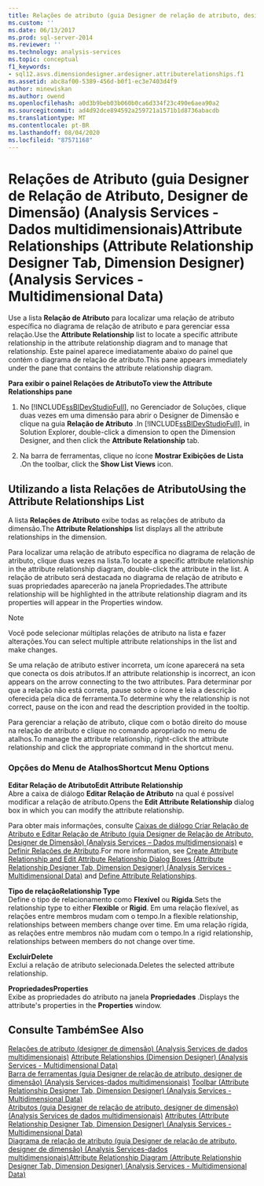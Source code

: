 ```yaml
---
title: Relações de atributo (guia Designer de relação de atributo, designer de dimensão) (Analysis Services-dados multidimensionais) | Microsoft Docs
ms.custom: ''
ms.date: 06/13/2017
ms.prod: sql-server-2014
ms.reviewer: ''
ms.technology: analysis-services
ms.topic: conceptual
f1_keywords:
- sql12.asvs.dimensiondesigner.ardesigner.attributerelationships.f1
ms.assetid: abc8af00-5389-456d-b0f1-ec3e7403d4f9
author: minewiskan
ms.author: owend
ms.openlocfilehash: a0d3b9beb03b060b0ca6d334f23c490e6aea90a2
ms.sourcegitcommit: ad4d92dce894592a259721a1571b1d8736abacdb
ms.translationtype: MT
ms.contentlocale: pt-BR
ms.lasthandoff: 08/04/2020
ms.locfileid: "87571168"
---
```

# <a name="attribute-relationships-attribute-relationship-designer-tab-dimension-designer-analysis-services---multidimensional-data"></a><span data-ttu-id="245a6-102">Relações de Atributo (guia Designer de Relação de Atributo, Designer de Dimensão) (Analysis Services - Dados multidimensionais)</span><span class="sxs-lookup"><span data-stu-id="245a6-102">Attribute Relationships (Attribute Relationship Designer Tab, Dimension Designer) (Analysis Services - Multidimensional Data)</span></span>
  <span data-ttu-id="245a6-103">Use a lista **Relação de Atributo** para localizar uma relação de atributo específica no diagrama de relação de atributo e para gerenciar essa relação.</span><span class="sxs-lookup"><span data-stu-id="245a6-103">Use the **Attribute Relationship** list to locate a specific attribute relationship in the attribute relationship diagram and to manage that relationship.</span></span> <span data-ttu-id="245a6-104">Este painel aparece imediatamente abaixo do painel que contém o diagrama de relação de atributo.</span><span class="sxs-lookup"><span data-stu-id="245a6-104">This pane appears immediately under the pane that contains the attribute relationship diagram.</span></span>  
  
 <span data-ttu-id="245a6-105">**Para exibir o painel Relações de Atributo**</span><span class="sxs-lookup"><span data-stu-id="245a6-105">**To view the Attribute Relationships pane**</span></span>  
  
1.  <span data-ttu-id="245a6-106">No [!INCLUDE[ssBIDevStudioFull](../includes/ssbidevstudiofull-md.md)], no Gerenciador de Soluções, clique duas vezes em uma dimensão para abrir o Designer de Dimensão e clique na guia **Relação de Atributo** .</span><span class="sxs-lookup"><span data-stu-id="245a6-106">In [!INCLUDE[ssBIDevStudioFull](../includes/ssbidevstudiofull-md.md)], in Solution Explorer, double-click a dimension to open the Dimension Designer, and then click the **Attribute Relationship** tab.</span></span>  
  
2.  <span data-ttu-id="245a6-107">Na barra de ferramentas, clique no ícone **Mostrar Exibições de Lista** .</span><span class="sxs-lookup"><span data-stu-id="245a6-107">On the toolbar, click the **Show List Views** icon.</span></span>  
  
## <a name="using-the-attribute-relationships-list"></a><span data-ttu-id="245a6-108">Utilizando a lista Relações de Atributo</span><span class="sxs-lookup"><span data-stu-id="245a6-108">Using the Attribute Relationships List</span></span>  
 <span data-ttu-id="245a6-109">A lista **Relações de Atributo** exibe todas as relações de atributo da dimensão.</span><span class="sxs-lookup"><span data-stu-id="245a6-109">The **Attribute Relationships** list displays all the attribute relationships in the dimension.</span></span>  
  
 <span data-ttu-id="245a6-110">Para localizar uma relação de atributo específica no diagrama de relação de atributo, clique duas vezes na lista.</span><span class="sxs-lookup"><span data-stu-id="245a6-110">To locate a specific attribute relationship in the attribute relationship diagram, double-click the attribute in the list.</span></span> <span data-ttu-id="245a6-111">A relação de atributo será destacada no diagrama de relação de atributo e suas propriedades aparecerão na janela Propriedades.</span><span class="sxs-lookup"><span data-stu-id="245a6-111">The attribute relationship will be highlighted in the attribute relationship diagram and its properties will appear in the Properties window.</span></span>  
  
> [!NOTE]  
>  <span data-ttu-id="245a6-112">Você pode selecionar múltiplas relações de atributo na lista e fazer alterações.</span><span class="sxs-lookup"><span data-stu-id="245a6-112">You can select multiple attribute relationships in the list and make changes.</span></span>  
  
 <span data-ttu-id="245a6-113">Se uma relação de atributo estiver incorreta, um ícone aparecerá na seta que conecta os dois atributos.</span><span class="sxs-lookup"><span data-stu-id="245a6-113">If an attribute relationship is incorrect, an icon appears on the arrow connecting to the two attributes.</span></span> <span data-ttu-id="245a6-114">Para determinar por que a relação não está correta, pause sobre o ícone e leia a descrição oferecida pela dica de ferramenta.</span><span class="sxs-lookup"><span data-stu-id="245a6-114">To determine why the relationship is not correct, pause on the icon and read the description provided in the tooltip.</span></span>  
  
 <span data-ttu-id="245a6-115">Para gerenciar a relação de atributo, clique com o botão direito do mouse na relação de atributo e clique no comando apropriado no menu de atalhos.</span><span class="sxs-lookup"><span data-stu-id="245a6-115">To manage the attribute relationship, right-click the attribute relationship and click the appropriate command in the shortcut menu.</span></span>  
  
### <a name="shortcut-menu-options"></a><span data-ttu-id="245a6-116">Opções do Menu de Atalhos</span><span class="sxs-lookup"><span data-stu-id="245a6-116">Shortcut Menu Options</span></span>  
 <span data-ttu-id="245a6-117">**Editar Relação de Atributo**</span><span class="sxs-lookup"><span data-stu-id="245a6-117">**Edit Attribute Relationship**</span></span>  
 <span data-ttu-id="245a6-118">Abre a caixa de diálogo **Editar Relação de Atributo** na qual é possível modificar a relação de atributo.</span><span class="sxs-lookup"><span data-stu-id="245a6-118">Opens the **Edit Attribute Relationship** dialog box in which you can modify the attribute relationship.</span></span>  
  
 <span data-ttu-id="245a6-119">Para obter mais informações, consulte [Caixas de diálogo Criar Relação de Atributo e Editar Relação de Atributo &#40;guia Designer de Relação de Atributo, Designer de Dimensão&#41; &#40;Analysis Services – Dados multidimensionais&#41;](create-edit-attribute-relationships-dialog-boxes-analysis-services-multidimensional-data.md) e [Definir Relações de Atributo](multidimensional-models/attribute-relationships-define.md).</span><span class="sxs-lookup"><span data-stu-id="245a6-119">For more information, see [Create Attribute Relationship and Edit Attribute Relationship Dialog Boxes &#40;Attribute Relationship Designer Tab, Dimension Designer&#41; &#40;Analysis Services - Multidimensional Data&#41;](create-edit-attribute-relationships-dialog-boxes-analysis-services-multidimensional-data.md) and [Define Attribute Relationships](multidimensional-models/attribute-relationships-define.md).</span></span>  
  
 <span data-ttu-id="245a6-120">**Tipo de relação**</span><span class="sxs-lookup"><span data-stu-id="245a6-120">**Relationship Type**</span></span>  
 <span data-ttu-id="245a6-121">Define o tipo de relacionamento como **Flexível** ou **Rígida**.</span><span class="sxs-lookup"><span data-stu-id="245a6-121">Sets the relationship type to either **Flexible** or **Rigid**.</span></span> <span data-ttu-id="245a6-122">Em uma relação flexível, as relações entre membros mudam com o tempo.</span><span class="sxs-lookup"><span data-stu-id="245a6-122">In a flexible relationship, relationships between members change over time.</span></span> <span data-ttu-id="245a6-123">Em uma relação rígida, as relações entre membros não mudam com o tempo.</span><span class="sxs-lookup"><span data-stu-id="245a6-123">In a rigid relationship, relationships between members do not change over time.</span></span>  
  
 <span data-ttu-id="245a6-124">**Excluir**</span><span class="sxs-lookup"><span data-stu-id="245a6-124">**Delete**</span></span>  
 <span data-ttu-id="245a6-125">Exclui a relação de atributo selecionada.</span><span class="sxs-lookup"><span data-stu-id="245a6-125">Deletes the selected attribute relationship.</span></span>  
  
 <span data-ttu-id="245a6-126">**Propriedades**</span><span class="sxs-lookup"><span data-stu-id="245a6-126">**Properties**</span></span>  
 <span data-ttu-id="245a6-127">Exibe as propriedades do atributo na janela **Propriedades** .</span><span class="sxs-lookup"><span data-stu-id="245a6-127">Displays the attribute's properties in the **Properties** window.</span></span>  
  
## <a name="see-also"></a><span data-ttu-id="245a6-128">Consulte Também</span><span class="sxs-lookup"><span data-stu-id="245a6-128">See Also</span></span>  
 <span data-ttu-id="245a6-129">[Relações de atributo &#40;designer de dimensão&#41; &#40;Analysis Services de dados multidimensionais&#41;](attribute-relationships-dimension-designer-analysis-services-multidimensional-data.md) </span><span class="sxs-lookup"><span data-stu-id="245a6-129">[Attribute Relationships &#40;Dimension Designer&#41; &#40;Analysis Services - Multidimensional Data&#41;](attribute-relationships-dimension-designer-analysis-services-multidimensional-data.md) </span></span>  
 <span data-ttu-id="245a6-130">[Barra de ferramentas &#40;guia Designer de relação de atributo, designer de dimensão&#41; &#40;Analysis Services-dados multidimensionais&#41;](toolbar-attribute-relationship-dimension-designer-analysis-services-multidimensional-data.md) </span><span class="sxs-lookup"><span data-stu-id="245a6-130">[Toolbar &#40;Attribute Relationship Designer Tab, Dimension Designer&#41; &#40;Analysis Services - Multidimensional Data&#41;](toolbar-attribute-relationship-dimension-designer-analysis-services-multidimensional-data.md) </span></span>  
 <span data-ttu-id="245a6-131">[Atributos &#40;guia Designer de relação de atributo, designer de dimensão&#41; &#40;Analysis Services de dados multidimensionais&#41;](attributes-designer-tab-dimension-designer-analysis-services-multidimensional-data.md) </span><span class="sxs-lookup"><span data-stu-id="245a6-131">[Attributes &#40;Attribute Relationship Designer Tab, Dimension Designer&#41; &#40;Analysis Services - Multidimensional Data&#41;](attributes-designer-tab-dimension-designer-analysis-services-multidimensional-data.md) </span></span>  
 [<span data-ttu-id="245a6-132">Diagrama de relação de atributo &#40;guia Designer de relação de atributo, designer de dimensão&#41; &#40;Analysis Services-dados multidimensionais&#41;</span><span class="sxs-lookup"><span data-stu-id="245a6-132">Attribute Relationship Diagram &#40;Attribute Relationship Designer Tab, Dimension Designer&#41; &#40;Analysis Services - Multidimensional Data&#41;</span></span>](attribute-relationship-diagram-analysis-services-multidimensional-data.md)  
  
  
